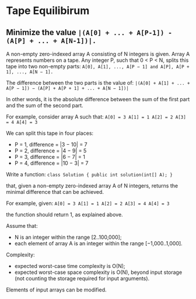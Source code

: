 # Tape Equilibirum
## Minimize the value ```|(A[0] + ... + A[P-1]) - (A[P] + ... + A[N-1])|.```

A non-empty zero-indexed array A consisting of N integers is given. Array A represents numbers on a tape.
Any integer P, such that 0 < P < N, splits this tape into two non-empty parts: ```A[0], A[1], ..., A[P − 1] and A[P], A[P + 1], ..., A[N − 1].```

The difference between the two parts is the value of: ```|(A[0] + A[1] + ... + A[P − 1]) − (A[P] + A[P + 1] + ... + A[N − 1])|```

In other words, it is the absolute difference between the sum of the first part and the sum of the second part.

For example, consider array A such that:
```A[0] = 3 A[1] = 1 A[2] = 2 A[3] = 4 A[4] = 3```

We can split this tape in four places:
* P = 1, difference = |3 − 10| = 7 
* P = 2, difference = |4 − 9| = 5 
* P = 3, difference = |6 − 7| = 1 
* P = 4, difference = |10 − 3| = 7 

Write a function:
```class Solution { public int solution(int[] A); }```

that, given a non-empty zero-indexed array A of N integers, returns the minimal difference that can be achieved.

For example, given:
```A[0] = 3 A[1] = 1 A[2] = 2 A[3] = 4 A[4] = 3```

the function should return 1, as explained above.

Assume that:
* N is an integer within the range [2..100,000];
* each element of array A is an integer within the range [−1,000..1,000].

Complexity:
* expected worst-case time complexity is O(N);
* expected worst-case space complexity is O(N), beyond input storage (not counting the storage required for input arguments).

Elements of input arrays can be modified.
